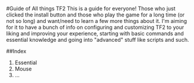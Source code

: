 #Guide of All things TF2
This is a guide for everyone! Those who just clicked the install button and those who play the game for a long time (or not so long) and want/need to learn a few more things about it. I'm aiming for it to have a bunch of info on configuring and customizing TF2 to your liking and improving your experience, starting with basic commands and essential knowledge and going into "advanced" stuff like scripts and such.

##Index
1. Essential
2. Mouse
3. ...
